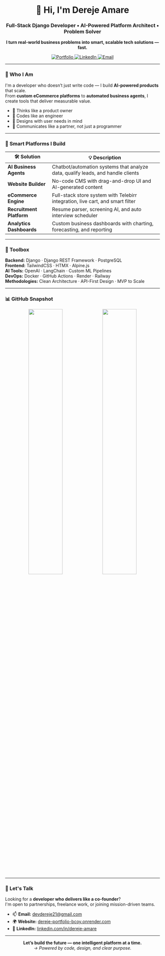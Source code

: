<!-- HERO SECTION -->
<div align="center">

<h1>👋 Hi, I'm Dereje Amare</h1>
<h3>Full-Stack Django Developer • AI-Powered Platform Architect • Problem Solver</h3>

<p><strong>I turn real-world business problems into smart, scalable tech solutions — fast.</strong></p>

<!-- CTA BUTTONS -->
<a href="https://dereje-portfolio-bcoy.onrender.com/" target="_blank">
  <img alt="Portfolio" src="https://img.shields.io/badge/-Visit Portfolio-black?style=for-the-badge&logo=firefox&logoColor=white">
</a>
<a href="https://www.linkedin.com/in/dereje-amare" target="_blank">
  <img alt="LinkedIn" src="https://img.shields.io/badge/-LinkedIn-blue?style=for-the-badge&logo=linkedin&logoColor=white">
</a>
<a href="mailto:devdereje21@gmail.com">
  <img alt="Email" src="https://img.shields.io/badge/-Contact Me-green?style=for-the-badge&logo=gmail&logoColor=white">
</a>

</div>

---

<!-- ABOUT -->
### 🚀 Who I Am

I'm a developer who doesn’t just write code — I build **AI-powered products** that scale.  
From **custom eCommerce platforms** to **automated business agents**, I create tools that deliver measurable value.

- 🧠 Thinks like a product owner  
- 🎯 Codes like an engineer  
- 🧩 Designs with user needs in mind  
- 💬 Communicates like a partner, not just a programmer  

---

<!-- FEATURED PROJECTS -->
### 🧠 Smart Platforms I Build

| 🛠 Solution | 💡 Description |
|------------|----------------|
| **AI Business Agents** | Chatbot/automation systems that analyze data, qualify leads, and handle clients |
| **Website Builder** | No-code CMS with drag-and-drop UI and AI-generated content |
| **eCommerce Engine** | Full-stack store system with Telebirr integration, live cart, and smart filter |
| **Recruitment Platform** | Resume parser, screening AI, and auto interview scheduler |
| **Analytics Dashboards** | Custom business dashboards with charting, forecasting, and reporting |

---

<!-- TECH STACK -->
### 🧰 Toolbox

**Backend:** Django · Django REST Framework · PostgreSQL  
**Frontend:** TailwindCSS · HTMX · Alpine.js  
**AI Tools:** OpenAI · LangChain · Custom ML Pipelines  
**DevOps:** Docker · GitHub Actions · Render · Railway  
**Methodologies:** Clean Architecture · API-First Design · MVP to Scale

---

<!-- GITHUB STATS -->
### 📊 GitHub Snapshot

<div align="center">
  <img src="https://github-readme-stats.vercel.app/api?username=Draglow&show_icons=true&theme=nightowl&hide_title=true&hide=issues" width="47%">
  <img src="https://github-readme-streak-stats.herokuapp.com/?user=Draglow&theme=nightowl" width="47%">
</div>

---

<!-- CONTACT -->
### 🤝 Let's Talk

Looking for a **developer who delivers like a co-founder**?  
I'm open to partnerships, freelance work, or joining mission-driven teams.

- 📫 **Email:** devdereje21@gmail.com  
- 🌍 **Website:** [dereje-portfolio-bcoy.onrender.com](https://dereje-portfolio-bcoy.onrender.com)  
- 💼 **LinkedIn:** [linkedin.com/in/dereje-amare](https://linkedin.com/in/dereje-amare)

---

<div align="center">
  <strong>Let’s build the future — one intelligent platform at a time.</strong><br>
  <em>→ Powered by code, design, and clear purpose.</em>
</div>